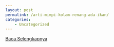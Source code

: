 ```yaml
---
layout: post
permalink: /arti-mimpi-kolam-renang-ada-ikan/
categories:
    - Uncategorized
---
```


[Baca Selengkapnya](/08)
